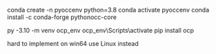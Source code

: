
conda create -n pyoccenv python=3.8
conda activate pyoccenv
conda install -c conda-forge pythonocc-core

py -3.10 -m venv ocp_env
ocp_env\Scripts\activate
pip install ocp


hard to implement on win64 use Linux instead